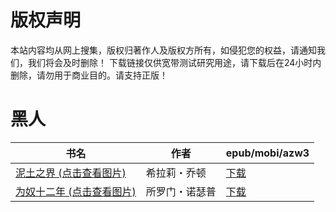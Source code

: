 # 版权声明

本站内容均从网上搜集，版权归著作人及版权方所有，如侵犯您的权益，请通知我们，我们将会及时删除！ 下载链接仅供宽带测试研究用途，请下载后在24小时内删除，请勿用于商业目的。请支持正版！

# 黑人

| 书名 | 作者 | epub/mobi/azw3 |
| --- | --- | --- |
| [泥土之界 (点击查看图片)](https://www.dushupai.com/attachment/2024/06/08/1b9fb6c26c4ca9ba.jpg) | 希拉莉・乔顿 | [下载](https://url89.ctfile.com/f/31084289-1357045225-16c874?p=8866) |
| [为奴十二年 (点击查看图片)](https://www.dushupai.com/attachment/2024/06/02/f963bdb15b4a8114.jpg) | 所罗门・诺瑟普 | [下载](https://url89.ctfile.com/f/31084289-1357011313-653371?p=8866) |
